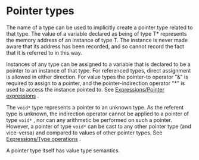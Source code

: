 <div id="pointer-types-1" class="section level1">

Pointer types
=============

The name of a type can be used to implicitly create a pointer type
related to that type. The value of a variable declared as being of type
T\* represents the memory address of an instance of type T. The instance
is never made aware that its address has been recorded, and so cannot
record the fact that it is referred to in this way.

Instances of any type can be assigned to a variable that is declared to
be a pointer to an instance of that type. For referenced types, direct
assignment is allowed in either direction. For value types the
pointer-to operator "&" is required to assign to a pointer, and the
pointer-indirection operator "\*" is used to access the instance pointed
to. See [Expressions/Pointer
expressions](http://wiki.gnome.org/action/show/Projects/Vala/Manual/Export/Projects/Vala/Manual/Expressions#Pointer_expressions)
.

The `void*` type represents a pointer to an unknown type. As the
referent type is unknown, the indirection operator cannot be applied to
a pointer of type `void*` , nor can any arithmetic be performed on such
a pointer. However, a pointer of type `void*` can be cast to any other
pointer type (and vice-versa) and compared to values of other pointer
types. See [Expressions/Type
operations](http://wiki.gnome.org/action/show/Projects/Vala/Manual/Export/Projects/Vala/Manual/Expressions#Type_operations)
.

A pointer type itself has value type semantics.

</div>
